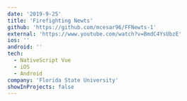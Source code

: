 ```yaml
---
date: '2019-9-25'
title: 'Firefighting Newts'
github: 'https://github.com/mcesar96/FFNewts-1'
external: 'https://www.youtube.com/watch?v=BmdC4YsUbzE'
ios: ''
android: ''
tech:
  - NativeScript Vue
  - iOS
  - Android
company: 'Florida State University'
showInProjects: false
---
```

